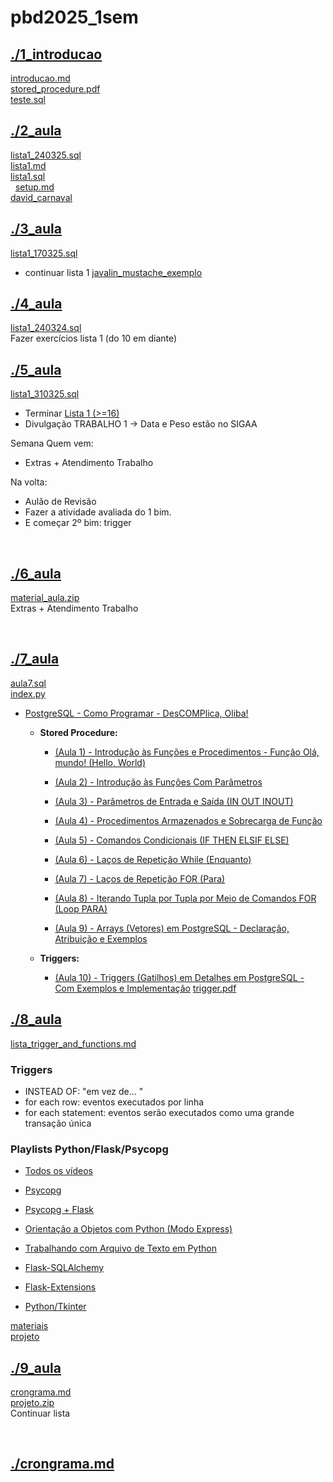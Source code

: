 # pbd2025_1sem <br>
## [./1_introducao](https://github.com/IgorAvilaPereira/pbd2025_1sem/tree/main/./1_introducao) <br>
[introducao.md](https://github.com/IgorAvilaPereira/pbd2025_1sem/blob/main/./1_introducao/introducao.md) <br>
[stored_procedure.pdf](https://github.com/IgorAvilaPereira/pbd2025_1sem/blob/main/./1_introducao/stored_procedure.pdf) <br>
[teste.sql](https://github.com/IgorAvilaPereira/pbd2025_1sem/blob/main/./1_introducao/teste.sql) <br>
## [./2_aula](https://github.com/IgorAvilaPereira/pbd2025_1sem/tree/main/./2_aula) <br>
[lista1_240325.sql](https://github.com/IgorAvilaPereira/pbd2025_1sem/blob/main/./2_aula/lista1_240325.sql) <br>
[lista1.md](https://github.com/IgorAvilaPereira/pbd2025_1sem/blob/main/./2_aula/lista1.md) <br>
[lista1.sql](https://github.com/IgorAvilaPereira/pbd2025_1sem/blob/main/./2_aula/lista1.sql) <br>
&nbsp; 
[setup.md](https://github.com/IgorAvilaPereira/pbd2025_1sem/blob/main/./2_aula/setup.md) <br>
[david_carnaval](https://github.com/IgorAvilaPereira/pbd2025_1sem/blob/main/./2_aula/david_carnaval) <br>
## [./3_aula](https://github.com/IgorAvilaPereira/pbd2025_1sem/tree/main/./3_aula) <br>
[lista1_170325.sql](https://github.com/IgorAvilaPereira/pbd2025_1sem/blob/main/./3_aula/lista1_170325.sql) <br>
* continuar lista 1
[javalin_mustache_exemplo](https://github.com/IgorAvilaPereira/pbd2025_1sem/blob/main/./3_aula/javalin_mustache_exemplo) <br>
## [./4_aula](https://github.com/IgorAvilaPereira/pbd2025_1sem/tree/main/./4_aula) <br>
[lista1_240324.sql](https://github.com/IgorAvilaPereira/pbd2025_1sem/blob/main/./4_aula/lista1_240324.sql) <br>
Fazer exercícios lista 1 (do 10 em diante)
## [./5_aula](https://github.com/IgorAvilaPereira/pbd2025_1sem/tree/main/./5_aula) <br>
[lista1_310325.sql](https://github.com/IgorAvilaPereira/pbd2025_1sem/blob/main/./5_aula/lista1_310325.sql) <br>
* Terminar [Lista 1 (>=16)](https://github.com/IgorAvilaPereira/pbd2025_1sem/blob/main/2_aula/lista1.md)
* Divulgação TRABALHO 1 -> Data e Peso estão no SIGAA

Semana Quem vem:

* Extras + Atendimento Trabalho

Na volta:

* Aulão de Revisão
* Fazer a atividade avaliada do 1 bim.
* E começar 2º bim: trigger

<!--
***


16. Crie uma stored procedure que aplique um bônus salarial de acordo com a idade.
17. Crie uma function que retorne a quantidade total de funcionários na tabela.
18. Crie uma procedure que atualize o salário de todos os funcionários em 10%.
19. Crie uma function que retorne o maior salário entre todos os funcionários.
20. Crie uma stored procedure que delete todos os funcionários de um determinado departamento.
-->

&nbsp;
## [./6_aula](https://github.com/IgorAvilaPereira/pbd2025_1sem/tree/main/./6_aula) <br>
[material_aula.zip](https://github.com/IgorAvilaPereira/pbd2025_1sem/blob/main/./6_aula/material_aula.zip) <br>
Extras + Atendimento Trabalho

&nbsp;
## [./7_aula](https://github.com/IgorAvilaPereira/pbd2025_1sem/tree/main/./7_aula) <br>
[aula7.sql](https://github.com/IgorAvilaPereira/pbd2025_1sem/blob/main/./7_aula/aula7.sql) <br>
[index.py](https://github.com/IgorAvilaPereira/pbd2025_1sem/blob/main/./7_aula/index.py) <br>

* [PostgreSQL - Como Programar - DesCOMPlica, Oliba!](https://www.youtube.com/playlist?list=PLHCyLhqWSaHDHOCJycIf4FHSU6-IMCxuN)

  * **Stored Procedure:**
   
    * [(Aula 1) - Introdução às Funções e Procedimentos - Função Olá, mundo! (Hello, World)](https://www.youtube.com/watch?v=uV8QKT1oGxA&list=PLHCyLhqWSaHDHOCJycIf4FHSU6-IMCxuN)

    * [(Aula 2) - Introdução às Funções Com Parâmetros](https://www.youtube.com/watch?v=ztzTcm7RtcY&list=PLHCyLhqWSaHDHOCJycIf4FHSU6-IMCxuN)

    * [(Aula 3) - Parâmetros de Entrada e Saída (IN OUT INOUT)](https://www.youtube.com/watch?v=B0T9YvyxQoU&list=PLHCyLhqWSaHDHOCJycIf4FHSU6-IMCxuN)

    * [(Aula 4) - Procedimentos Armazenados e Sobrecarga de Função](https://www.youtube.com/watch?v=rVEfMDOAbzI&list=PLHCyLhqWSaHDHOCJycIf4FHSU6-IMCxuN)

    * [(Aula 5) - Comandos Condicionais (IF THEN ELSIF ELSE)](https://www.youtube.com/watch?v=3Rx6chu6lTM&list=PLHCyLhqWSaHDHOCJycIf4FHSU6-IMCxuN)

    * [(Aula 6) - Laços de Repetição While (Enquanto)](https://www.youtube.com/watch?v=pXcvN0e6ksg&list=PLHCyLhqWSaHDHOCJycIf4FHSU6-IMCxuN)

    * [(Aula 7) - Laços de Repetição FOR (Para)](https://www.youtube.com/watch?v=aLKFqGf7_Vs&list=PLHCyLhqWSaHDHOCJycIf4FHSU6-IMCxuN)

    * [(Aula 8) - Iterando Tupla por Tupla por Meio de Comandos FOR (Loop PARA)](https://www.youtube.com/watch?v=anAC9R2M0i4&list=PLHCyLhqWSaHDHOCJycIf4FHSU6-IMCxu)

    * [(Aula 9) - Arrays (Vetores) em PostgreSQL - Declaração, Atribuição e Exemplos](https://www.youtube.com/watch?v=FFZq_YFqHcY&list=PLHCyLhqWSaHDHOCJycIf4FHSU6-IMCxuN)

  * **Triggers:**

     * [(Aula 10) - Triggers (Gatilhos) em Detalhes em PostgreSQL - Com Exemplos e Implementação](https://www.youtube.com/watch?v=f-gTevkp7sg&list=PLHCyLhqWSaHDHOCJycIf4FHSU6-IMCxuN&index=29)
[trigger.pdf](https://github.com/IgorAvilaPereira/pbd2025_1sem/blob/main/./7_aula/trigger.pdf) <br>
## [./8_aula](https://github.com/IgorAvilaPereira/pbd2025_1sem/tree/main/./8_aula) <br>
[lista_trigger_and_functions.md](https://github.com/IgorAvilaPereira/pbd2025_1sem/blob/main/./8_aula/lista_trigger_and_functions.md) <br>
### Triggers

* INSTEAD OF: "em vez de...  "
* for each row: eventos executados por linha
* for each statement: eventos serão executados como uma grande transação única

### Playlists Python/Flask/Psycopg

* [Todos os vídeos](https://youtube.com/playlist?list=PLvT8P1q6jMWeVihLzRF3Do1gfGKL8xOtZ)

* [Psycopg](https://youtube.com/playlist?list=PLvT8P1q6jMWc0e1WirbTG-2dWkzbrF4lV)

* [Psycopg + Flask](https://youtube.com/playlist?list=PLvT8P1q6jMWdfi2Od79tZ2zLdS5DTiwVU)

* [Orientação a Objetos com Python (Modo Express)](https://youtube.com/playlist?list=PLvT8P1q6jMWfibTv2uxyDSrMCmjxhXcRz)

* [Trabalhando com Arquivo de Texto em Python](https://youtube.com/playlist?list=PLvT8P1q6jMWdw_9EW4JK36NUDqz4U-uKt)

* [Flask-SQLAlchemy](https://youtube.com/playlist?list=PLvT8P1q6jMWfU2XuNBcA-81TE-CaBEM4n)

* [Flask-Extensions](https://youtube.com/playlist?list=PLvT8P1q6jMWe2c2T0R3RthPyQELWWJtcz)

* [Python/Tkinter](https://youtube.com/playlist?list=PLvT8P1q6jMWfdjqCvnHsTCKxofVBNBZyD)


[materiais](https://github.com/IgorAvilaPereira/pbd2025_1sem/blob/main/./8_aula/materiais) <br>
[projeto](https://github.com/IgorAvilaPereira/pbd2025_1sem/blob/main/./8_aula/projeto) <br>
## [./9_aula](https://github.com/IgorAvilaPereira/pbd2025_1sem/tree/main/./9_aula) <br>
[crongrama.md](https://github.com/IgorAvilaPereira/pbd2025_1sem/blob/main/./9_aula/crongrama.md) <br>
[projeto.zip](https://github.com/IgorAvilaPereira/pbd2025_1sem/blob/main/./9_aula/projeto.zip) <br>
Continuar lista

&nbsp;
## [./crongrama.md](https://github.com/IgorAvilaPereira/pbd2025_1sem/tree/main/./crongrama.md) <br>
